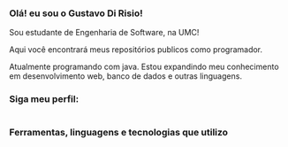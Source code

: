 <h3>Olá! eu sou o Gustavo Di Risio! </h3>
<p>Sou estudante de Engenharia de Software, na UMC!</p>
<p>Aqui você encontrará meus repositórios publicos como programador.</p>
<p>Atualmente programando com java. Estou expandindo meu conhecimento em desenvolvimento web, banco de dados e outras linguagens.</p>

<div>
  <h3>Siga meu perfil:</h3>
  <a href="https://www.linkedin.com/in/gustavorisio/" target="_blank" rel="external"><img src="https://img.shields.io/badge/LinkedIn-0077B5?style=for-the-badge&logo=linkedin&logoColor=white" alt=""></a>
</div>

<div>
  <h3>Ferramentas, linguagens e tecnologias que utilizo</h3>
  <img src="https://img.shields.io/badge/Visual_Studio_Code-0078D4?style=for-the-badge&logo=visual%20studio%20code&logoColor=white" alt="">
  <img src="https://img.shields.io/badge/apache%20netbeans-1B6AC6?style=for-the-badge&logo=apache%20netbeans%20IDE&logoColor=white" alt="">

<br>
  <img src="https://img.shields.io/badge/Java-ED8B00?style=for-the-badge&logo=openjdk&logoColor=white" alt="">
  <img src="https://img.shields.io/badge/JavaScript-F7DF1E?style=for-the-badge&logo=javascript&logoColor=black" alt="">
  <img src="https://img.shields.io/badge/Python-14354C?style=for-the-badge&logo=python&logoColor=white" alt="">
</div>


